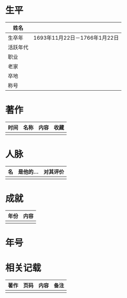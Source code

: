 # 生平
| 姓名     |                               |
| -------- | ----------------------------- |
| 生卒年   | 1693年11月22日－1766年1月22日 |
| 活跃年代 |                               |
| 职业     |                               |
| 老家     |                               |
| 卒地     |                               |
| 称号     |                               |


# 著作

| 时间 | 名称 | 内容 | 收藏 |
| ---- | ---- | ---- | ---- |
|      |      |      |      |
# 人脉
| 名  | 是他的… | 对其评价 |
| --- | ------- | -------- |
|     |         |          |


# 成就
| 年份 | 内容 |
| ---- | ---- |
|      |      |

# 年号
# 相关记载

| 著作 | 页码 | 内容 | 备注 |
| ---- | ---- | ---- | ---- |
|      |      |      |      |




